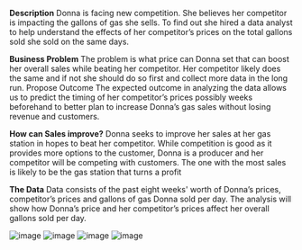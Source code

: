 
**Description**
Donna is facing new competition. She believes her competitor is impacting the gallons of gas she sells. To find out she hired a data analyst to help understand the effects of her competitor’s prices on the total gallons sold she sold on the same days.  

**Business Problem**
The problem is what price can Donna set that can boost her overall sales while beating her competitor. Her competitor likely does the same and if not she should do so first and collect more data in the long run.
Propose Outcome
The expected outcome in analyzing the data allows us to predict the timing of her competitor’s prices possibly weeks beforehand to better plan to increase Donna’s gas sales without losing revenue and customers. 

**How can Sales improve?**
Donna seeks to improve her sales at her gas station in hopes to beat her competitor. While competition is good as it provides more options to the customer, Donna is a producer and her competitor will be competing with customers. The one with the most sales is likely to be the gas station that turns a profit

**The Data**
Data consists of the past eight weeks' worth of Donna’s prices, competitor’s prices and gallons of gas Donna sold per day. The analysis will show how Donna’s price and her competitor’s prices affect her overall gallons sold per day. 

![image](https://github.com/user-attachments/assets/1590ca16-3639-45e1-a319-4701988b245e)
![image](https://github.com/user-attachments/assets/f7983008-43b4-4f09-952d-65b3a3044412)
![image](https://github.com/user-attachments/assets/13eb8e82-7eaa-4445-bc71-7fd4607fa8e5)
![image](https://github.com/user-attachments/assets/4ea7c3a7-53f6-4c84-8844-463a2fb543a6)
